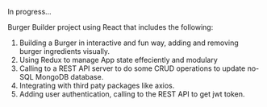 In progress...

Burger Builder project using React that includes the following:

1. Building a Burger in interactive and fun way, adding and removing burger ingredients visually.
2. Using Redux to manage App state effeciently and modulary 
3. Calling to a REST API server to do some CRUD operations to update no-SQL MongoDB database.
4. Integrating with third paty packages like axios.
5. Adding user authentication, calling to the REST API to get jwt token.
